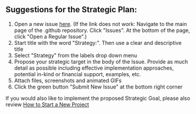## Suggestions for the Strategic Plan:
1. Open a new issue [here](https://github.com/moja-global/.github/issues/new). (If the link does not work: Navigate to the main page of the .github repository. Click "Issues". At the bottom of the page, click "Open a Regular Issue".)
1. Start title with the word "Strategy:". Then use a clear and descriptive title 
1. Select "Strategy" from the labels drop down menu
1. Propose your strategic target in the body of the Issue. Provide as much detail as possible including effective implementation approaches, potential in-kind or financial support, examples, etc. 
1. Attach files, screenshots and animated GIFs
1. Click the green button "Submit New Issue" at the bottom right corner


If you would also like to implement the proposed Strategic Goal, please also review [How to Start a New Project](https://github.com/moja-global/.github/wiki/How-to-Start-a-New-Project)  
